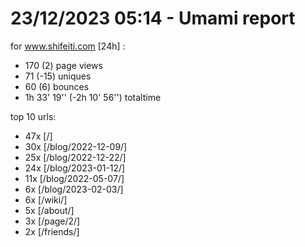 # 23/12/2023 05:14 - Umami report
for www.shifeiti.com [24h] :

 - 170 (2) page views
 - 71 (-15) uniques
 - 60 (6) bounces
 - 1h 33' 19'' (-2h 10' 56'') totaltime


top 10 urls:
 - 47x [/]
 - 30x [/blog/2022-12-09/]
 - 25x [/blog/2022-12-22/]
 - 24x [/blog/2023-01-12/]
 - 11x [/blog/2022-05-07/]
 - 6x [/blog/2023-02-03/]
 - 6x [/wiki/]
 - 5x [/about/]
 - 3x [/page/2/]
 - 2x [/friends/]



